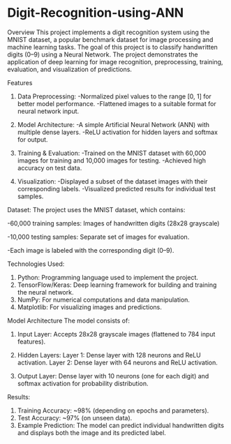 # Digit-Recognition-using-ANN

Overview
This project implements a digit recognition system using the MNIST dataset, a popular benchmark dataset for image processing and machine learning tasks. The goal of this project is to classify handwritten digits (0–9) using a Neural Network. The project demonstrates the application of deep learning for image recognition, preprocessing, training, evaluation, and visualization of predictions.

Features

1. Data Preprocessing:
-Normalized pixel values to the range [0, 1] for better model performance.
-Flattened images to a suitable format for neural network input.

2. Model Architecture:
-A simple Artificial Neural Network (ANN) with multiple dense layers.
-ReLU activation for hidden layers and softmax for output.

3. Training & Evaluation:
-Trained on the MNIST dataset with 60,000 images for training and 10,000 images for testing.
-Achieved high accuracy on test data.

4. Visualization:
-Displayed a subset of the dataset images with their corresponding labels.
-Visualized predicted results for individual test samples.

Dataset:
The project uses the MNIST dataset, which contains:

-60,000 training samples: Images of handwritten digits (28x28 grayscale)

-10,000 testing samples: Separate set of images for evaluation.

-Each image is labeled with the corresponding digit (0–9).

Technologies Used:

1. Python: Programming language used to implement the project.
2. TensorFlow/Keras: Deep learning framework for building and training the neural network.
3. NumPy: For numerical computations and data manipulation.
4. Matplotlib: For visualizing images and predictions.

Model Architecture
The model consists of:

1. Input Layer:
Accepts 28x28 grayscale images (flattened to 784 input features).

2. Hidden Layers:
Layer 1: Dense layer with 128 neurons and ReLU activation.
Layer 2: Dense layer with 64 neurons and ReLU activation.

3. Output Layer:
Dense layer with 10 neurons (one for each digit) and softmax activation for probability distribution.

Results:

1. Training Accuracy: ~98% (depending on epochs and parameters). 
2. Test Accuracy: ~97% (on unseen data).
3. Example Prediction: The model can predict individual handwritten digits and displays both the image and its predicted label.
